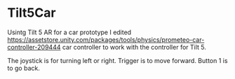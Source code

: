 # Tilt5Car
 Usintg Tilt 5 AR for a car prototype
 I edited https://assetstore.unity.com/packages/tools/physics/prometeo-car-controller-209444 car controller to work with the controller for Tilt 5.

 The joystick is for turning left or right. Trigger is to move forward. Button 1 is to go back. 
